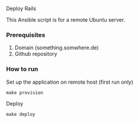 Deploy Rails

This Ansible script is for a remote Ubuntu server.

### Prerequisites

1. Domain (something.somwhere.de)
2. Github repository

### How to run

Set up the application on remote host (first run only)

```
make provision
```

Deploy

```
make deploy
```
